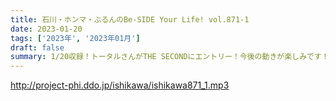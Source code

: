 ```yaml
---
title: 石川・ホンマ・ぶるんのBe-SIDE Your Life! vol.871-1
date: 2023-01-20
tags: ['2023年', '2023年01月']
draft: false
summary: 1/20収録！トータルさんがTHE SECONDにエントリー！今後の動きが楽しみです！
---
```


http://project-phi.ddo.jp/ishikawa/ishikawa871_1.mp3
